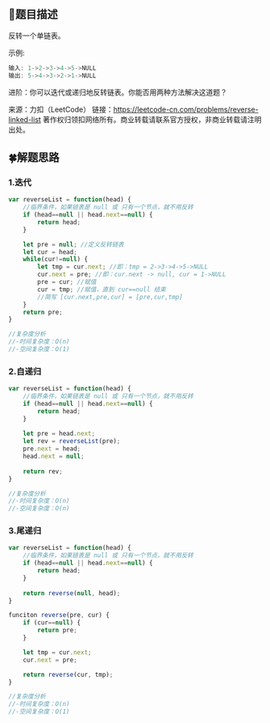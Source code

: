 ## :open_book:题目描述

反转一个单链表。


示例:
```javascript
输入: 1->2->3->4->5->NULL
输出: 5->4->3->2->1->NULL
```

进阶：你可以迭代或递归地反转链表。你能否用两种方法解决这道题？


来源：力扣（LeetCode）
链接：https://leetcode-cn.com/problems/reverse-linked-list
著作权归领扣网络所有。商业转载请联系官方授权，非商业转载请注明出处。


## :four_leaf_clover:解题思路

### 1.迭代
```javascript
var reverseList = function(head) {
    //临界条件，如果链表是 null 或 只有一个节点，就不用反转
    if (head==null || head.next==null) {
        return head;
    }

    let pre = null; //定义反转链表
    let cur = head; 
    while(cur!=null) {
        let tmp = cur.next; //即：tmp = 2->3->4->5->NULL
        cur.next = pre; //即：cur.next -> null, cur = 1->NULL
        pre = cur; //赋值
        cur = tmp; //赋值，直到 cur==null 结束
        //简写 [cur.next,pre,cur] = [pre,cur,tmp]
    }
    return pre;
}

//复杂度分析
//-时间复杂度：O(n)
//-空间复杂度：O(1)
```

### 2.自递归
```javascript
var reverseList = function(head) {
    //临界条件，如果链表是 null 或 只有一个节点，就不用反转
    if (head==null || head.next==null) {
        return head;
    }
    
    let pre = head.next;
    let rev = reverseList(pre);
    pre.next = head;
    head.next = null;
    
    return rev;
}

//复杂度分析
//-时间复杂度：O(n)
//-空间复杂度：O(n)
```

### 3.尾递归
```javascript
var reverseList = function(head) {
    //临界条件，如果链表是 null 或 只有一个节点，就不用反转
    if (head==null || head.next==null) {
        return head;
    }
    
    return reverse(null, head);
}

funciton reverse(pre, cur) {
    if (cur==null) {
        return pre;
    }

    let tmp = cur.next;
    cur.next = pre;

    return reverse(cur, tmp);
}

//复杂度分析
//-时间复杂度：O(n)
//-空间复杂度：O(1)
```